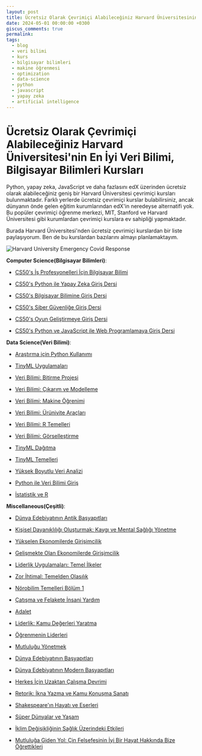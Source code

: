 ```yaml
---
layout: post
title: Ücretsiz Olarak Çevrimiçi Alabileceğiniz Harvard Üniversitesinin En İyi Veri Bilimi, Bilgisayar Bilimleri Kursları
date: 2024-05-01 00:00:00 +0300
giscus_comments: true
permalink: 
tags:
  - blog
  - veri bilimi
  - kurs
  - bilgisayar bilimleri
  - makine öğrenmesi
  - optimization
  - data-science
  - python
  - javascript
  - yapay zeka
  - artificial intelligence
---
```


# Ücretsiz Olarak Çevrimiçi Alabileceğiniz Harvard Üniversitesi'nin En İyi Veri Bilimi, Bilgisayar Bilimleri Kursları

Python, yapay zeka, JavaScript ve daha fazlasını edX üzerinden ücretsiz olarak alabileceğiniz geniş bir Harvard Üniversitesi çevrimiçi kursları bulunmaktadır. Farklı yerlerde ücretsiz çevrimiçi kurslar bulabilirsiniz, ancak dünyanın önde gelen eğitim kurumlarından edX'in neredeyse alternatifi yok. Bu popüler çevrimiçi öğrenme merkezi, MIT, Stanford ve Harvard Üniversitesi gibi kurumlardan çevrimiçi kurslara ev sahipliği yapmaktadır. 

Burada  Harvard Üniversitesi'nden ücretsiz çevrimiçi kurslardan bir liste paylaşıyorum. Ben de bu kurslardan bazılarını almayı planlamaktayım.

![Harvard University Emergency Covid Response](https://press.edx.org/hubfs/EDX%20HERO%20Harvard%20University%20Emergency%20Covid%20Response.png)

**Computer Science(Bilgisayar Bilimleri)**:

- [CS50's İş Profesyonelleri İçin Bilgisayar Bilimi](https://zdcs.link/NKgnX?pageview_type=Standard&template=article&module=content_body&element=offer&item=text-link&element_label=CS50%27nin%20İş%20Profesyonelleri%20İçin%20Bilgisayar%20Bilimi&object_type=article&object_uuid=01ANpZQ1Xgc0kaSXlM3cRpy&short_url=NKgnX&u=https%3A%2F%2Fmashable.com%2Farticle%2Ffree-harvard-courses-january "(yeni pencerede açılır)")

- [CS50's Python ile Yapay Zeka Giriş Dersi](https://zdcs.link/0b7EE?pageview_type=Standard&template=article&module=content_body&element=offer&item=text-link&element_label=CS50%27nin%20Python%20ile%20Yapay%20Zeka%20Giriş%20Dersi&object_type=article&object_uuid=01ANpZQ1Xgc0kaSXlM3cRpy&short_url=0b7EE&u=https%3A%2F%2Fmashable.com%2Farticle%2Ffree-harvard-courses-january "(yeni pencerede açılır)")

- [CS50's Bilgisayar Bilimine Giriş Dersi](https://zdcs.link/RG7q4?pageview_type=Standard&template=article&module=content_body&element=offer&item=text-link&element_label=CS50%27nin%20Bilgisayar%20Bilimine%20Giriş%20Dersi&object_type=article&object_uuid=01ANpZQ1Xgc0kaSXlM3cRpy&short_url=RG7q4&u=https%3A%2F%2Fmashable.com%2Farticle%2Ffree-harvard-courses-january "(yeni pencerede açılır)")

- [CS50's Siber Güvenliğe Giriş Dersi](https://zdcs.link/3yAB2?pageview_type=Standard&template=article&module=content_body&element=offer&item=text-link&element_label=CS50%27nin%20Siber%20Güvenliğe%20Giriş%20Dersi&object_type=article&object_uuid=01ANpZQ1Xgc0kaSXlM3cRpy&short_url=3yAB2&u=https%3A%2F%2Fmashable.com%2Farticle%2Ffree-harvard-courses-january "(yeni pencerede açılır)")

- [CS50's Oyun Geliştirmeye Giriş Dersi](https://zdcs.link/1yZZA?pageview_type=Standard&template=article&module=content_body&element=offer&item=text-link&element_label=CS50%27nin%20Oyun%20Geliştirmeye%20Giriş%20Dersi&object_type=article&object_uuid=01ANpZQ1Xgc0kaSXlM3cRpy&short_url=1yZZA&u=https%3A%2F%2Fmashable.com%2Farticle%2Ffree-harvard-courses-january "(yeni pencerede açılır)")

- [CS50's Python ve JavaScript ile Web Programlamaya Giriş Dersi](https://zdcs.link/AO8A7?pageview_type=Standard&template=article&module=content_body&element=offer&item=text-link&element_label=CS50%27nin%20Python%20ve%20JavaScript%20ile%20Web%20Programlamaya%20Giriş%20Dersi&object_type=article&object_uuid=01ANpZQ1Xgc0kaSXlM3cRpy&short_url=AO8A7&u=https%3A%2F%2Fmashable.com%2Farticle%2Ffree-harvard-courses-january "(yeni pencerede açılır)")

**Data Science(Veri Bilimi)**:

- [Araştırma için Python Kullanımı](hhttps://zdcs.link/ml8yK?pageview_type=Standard&template=article&module=content_body&element=offer&item=text-link&element_label=Using%20Python%20for%20Research&object_type=article&object_uuid=01ANpZQ1Xgc0kaSXlM3cRpy&short_url=ml8yK&u=https%3A%2F%2Fmashable.com%2Farticle%2Ffree-harvard-courses-january)

- [TinyML Uygulamaları](https://zdcs.link/BJgyV?pageview_type=Standard&template=article&module=content_body&element=offer&item=text-link&element_label=TinyML%20Uygulamaları&object_type=article&object_uuid=01ANpZQ1Xgc0kaSXlM3cRpy&short_url=BJgyV&u=https%3A%2F%2Fmashable.com%2Farticle%2Ffree-harvard-courses-january "(yeni pencerede açılır)")

- [Veri Bilimi: Bitirme Projesi](https://zdcs.link/5OBGO?pageview_type=Standard&template=article&module=content_body&element=offer&item=text-link&element_label=Veri%20Bilimi%3A%20Bitirme%20Projesi&object_type=article&object_uuid=01ANpZQ1Xgc0kaSXlM3cRpy&short_url=5OBGO&u=https%3A%2F%2Fmashable.com%2Farticle%2Ffree-harvard-courses-january "(yeni pencerede açılır)")

- [Veri Bilimi: Çıkarım ve Modelleme](https://zdcs.link/jd2d1?pageview_type=Standard&template=article&module=content_body&element=offer&item=text-link&element_label=Veri%20Bilimi%3A%20Çıkarım%20ve%20Modelleme&object_type=article&object_uuid=01ANpZQ1Xgc0kaSXlM3cRpy&short_url=jd2d1&u=https%3A%2F%2Fmashable.com%2Farticle%2Ffree-harvard-courses-january "(yeni pencerede açılır)")

- [Veri Bilimi: Makine Öğrenimi](https://zdcs.link/rVJym?pageview_type=Standard&template=article&module=content_body&element=offer&item=text-link&element_label=Veri%20Bilimi%3A%20Makine%20Öğrenimi&object_type=article&object_uuid=01ANpZQ1Xgc0kaSXlM3cRpy&short_url=rVJym&u=https%3A%2F%2Fmashable.com%2Farticle%2Ffree-harvard-courses-january "(yeni pencerede açılır)")

- [Veri Bilimi: Ürünivite Araçları](https://zdcs.link/LXKK0?pageview_type=Standard&template=article&module=content_body&element=offer&item=text-link&element_label=Veri%20Bilimi%3A%20Ürünivite%20Araçları&object_type=article&object_uuid=01ANpZQ1Xgc0kaSXlM3cRpy&short_url=LXKK0&u=https%3A%2F%2Fmashable.com%2Farticle%2Ffree-harvard-courses-january "(yeni pencerede açılır)")

- [Veri Bilimi: R Temelleri](https://zdcs.link/WmY2x?pageview_type=Standard&template=article&module=content_body&element=offer&item=text-link&element_label=Veri%20Bilimi%3A%20R%20Temelleri&object_type=article&object_uuid=01ANpZQ1Xgc0kaSXlM3cRpy&short_url=WmY2x&u=https%3A%2F%2Fmashable.com%2Farticle%2Ffree-harvard-courses-january "(yeni pencerede açılır)")

- [Veri Bilimi: Görselleştirme](https://zdcs.link/dZkyZ?pageview_type=Standard&template=article&module=content_body&element=offer&item=text-link&element_label=Veri%20Bilimi%3A%20Görselleştirme&object_type=article&object_uuid=01ANpZQ1Xgc0kaSXlM3cRpy&short_url=dZkyZ&u=https%3A%2F%2Fmashable.com%2Farticle%2Ffree-harvard-courses-january "(yeni pencerede açılır)")

- [TinyML Dağıtma](https://zdcs.link/LvZdo?pageview_type=Standard&template=article&module=content_body&element=offer&item=text-link&element_label=TinyML%20Dağıtma&object_type=article&object_uuid=01ANpZQ1Xgc0kaSXlM3cRpy&short_url=LvZdo&u=https%3A%2F%2Fmashable.com%2Farticle%2Ffree-harvard-courses-january "(yeni pencerede açılır)")

- [TinyML Temelleri](https://zdcs.link/dLbDx?pageview_type=Standard&template=article&module=content_body&element=offer&item=text-link&element_label=TinyML%20Temelleri&object_type=article&object_uuid=01ANpZQ1Xgc0kaSXlM3cRpy&short_url=dLbDx&u=https%3A%2F%2Fmashable.com%2Farticle%2Ffree-harvard-courses-january) 

- [Yüksek Boyutlu Veri Analizi](https://zdcs.link/0JZk5?pageview_type=Standard&template=article&module=content_body&element=offer&item=text-link&element_label=Yüksek%20Boyutlu%20Veri%20Analizi&object_type=article&object_uuid=01ANpZQ1Xgc0kaSXlM3cRpy&short_url=0JZk5&u=https%3A%2F%2Fmashable.com%2Farticle%2Ffree-harvard-courses-january)

- [Python ile Veri Bilimi Giriş](https://zdcs.link/ovJy0?pageview_type=Standard&template=article&module=content_body&element=offer&item=text-link&element_label=Python%20ile%20Veri%20Bilimi%20Giriş&object_type=article&object_uuid=01ANpZQ1Xgc0kaSXlM3cRpy&short_url=ovJy0&u=https%3A%2F%2Fmashable.com%2Farticle%2Ffree-harvard-courses-january) 

- [İstatistik ve R](https://zdcs.link/NyJq2?pageview_type=Standard&template=article&module=content_body&element=offer&item=text-link&element_label=İstatistik%20ve%20R&object_type=article&object_uuid=01ANpZQ1Xgc0kaSXlM3cRpy&short_url=NyJq2&u=https%3A%2F%2Fmashable.com%2Farticle%2Ffree-harvard-courses-january) 

**Miscellaneous(Çeşitli)**:

- [Dünya Edebiyatının Antik Başyapıtları](https://zdcs.link/xRlRD?pageview_type=Standard&template=article&module=content_body&element=offer&item=text-link&element_label=Dünya%20Edebiyatının%20Antik%20Başyapıtları&object_type=article&object_uuid=01ANpZQ1Xgc0kaSXlM3cRpy&short_url=xRlRD&u=https%3A%2F%2Fmashable.com%2Farticle%2Ffree-harvard-courses-january "(yeni pencerede açılır)")

- [Kişisel Dayanıklılığı Oluşturmak: Kaygı ve Mental Sağlığı Yönetme](https://zdcs.link/7Lgpn?pageview_type=Standard&template=article&module=content_body&element=offer&item=text-link&element_label=Kişisel%20Dayanıklılığı%20Oluşturmak%3A%20Kaygı%20ve%20Mental%20Sağlığı%20Yönetme&object_type=article&object_uuid=01ANpZQ1Xgc0kaSXlM3cRpy&short_url=7Lgpn&u=https%3A%2F%2Fmashable.com%2Farticle%2Ffree-harvard-courses-january "(yeni pencerede açılır)")

- [Yükselen Ekonomilerde Girişimcilik](https://zdcs.link/RVPp1?pageview_type=Standard&template=article&module=content_body&element=offer&item=text-link&element_label=Yükselen%20Ekonomilerde%20Girişimcilik&object_type=article&object_uuid=01ANpZQ1Xgc0kaSXlM3cRpy&short_url=RVPp1&u=https%3A%2F%2Fmashable.com%2Farticle%2Ffree-harvard-courses-january "(yeni pencerede açılır)")

- [Gelişmekte Olan Ekonomilerde Girişimcilik](https://zdcs.link/RVPp1?pageview_type=Standard&template=article&module=content_body&element=offer&item=text-link&element_label=Entrepreneurship%20in%20Emerging%20Economies&object_type=article&object_uuid=01ANpZQ1Xgc0kaSXlM3cRpy&short_url=RVPp1&u=https%3A%2F%2Fmashable.com%2Farticle%2Ffree-harvard-courses-january)

- [Liderlik Uygulamaları: Temel İlkeler](https://zdcs.link/4PdqJ?pageview_type=Standard&template=article&module=content_body&element=offer&item=text-link&element_label=Liderlik%20Uygulamaları%3A%20Temel%20İlkeler&object_type=article&object_uuid=01ANpZQ1Xgc0kaSXlM3cRpy&short_url=4PdqJ&u=https%3A%2F%2Fmashable.com%2Farticle%2Ffree-harvard-courses-january) 

- [Zor İhtimal: Temelden Olasılık](https://zdcs.link/42dxA?pageview_type=Standard&template=article&module=content_body&element=offer&item=text-link&element_label=Zor%20İhtimal%3A%20Temelden%20Olasılık&object_type=article&object_uuid=01ANpZQ1Xgc0kaSXlM3cRpy&short_url=42dxA&u=https%3A%2F%2Fmashable.com%2Farticle%2Ffree-harvard-courses-january) 

- [Nörobilim Temelleri Bölüm 1](https://zdcs.link/wrgAA?pageview_type=Standard&template=article&module=content_body&element=offer&item=text-link&element_label=Nörobilim%20Temelleri%20Bölüm%201&object_type=article&object_uuid=01ANpZQ1Xgc0kaSXlM3cRpy&short_url=wrgAA&u=https%3A%2F%2Fmashable.com%2Farticle%2Ffree-harvard-courses-january)  

- [Çatışma ve Felakete İnsani Yardım](https://zdcs.link/A4PXb?pageview_type=Standard&template=article&module=content_body&element=offer&item=text-link&element_label=Çatışma%20ve%20Felakete%20İnsani%20Yardım&object_type=article&object_uuid=01ANpZQ1Xgc0kaSXlM3cRpy&short_url=A4PXb&u=https%3A%2F%2Fmashable.com%2Farticle%2Ffree-harvard-courses-january) 

- [Adalet](https://zdcs.link/bopoG?pageview_type=Standard&template=article&module=content_body&element=offer&item=text-link&element_label=Adalet&object_type=article&object_uuid=01ANpZQ1Xgc0kaSXlM3cRpy&short_url=bopoG&u=https%3A%2F%2Fmashable.com%2Farticle%2Ffree-harvard-courses-january) 

- [Liderlik: Kamu Değerleri Yaratma](https://zdcs.link/yNyyO?pageview_type=Standard&template=article&module=content_body&element=offer&item=text-link&element_label=Liderlik%3A%20Kamu%20Değerleri%20Yaratma&object_type=article&object_uuid=01ANpZQ1Xgc0kaSXlM3cRpy&short_url=yNyyO&u=https%3A%2F%2Fmashable.com%2Farticle%2Ffree-harvard-courses-january) 

- [Öğrenmenin Liderleri](https://zdcs.link/Y6mK4?pageview_type=Standard&template=article&module=content_body&element=offer&item=text-link&element_label=Öğrenmenin%20Liderleri&object_type=article&object_uuid=01ANpZQ1Xgc0kaSXlM3cRpy&short_url=Y6mK4&u=https%3A%2F%2Fmashable.com%2Farticle%2Ffree-harvard-courses-january) 

- [Mutluluğu Yönetmek](https://zdcs.link/edjjW?pageview_type=Standard&template=article&module=content_body&element=offer&item=text-link&element_label=Mutluluğu%20Yönetmek&object_type=article&object_uuid=01ANpZQ1Xgc0kaSXlM3cRpy&short_url=edjjW&u=https%3A%2F%2Fmashable.com%2Farticle%2Ffree-harvard-courses-january) 

- [Dünya Edebiyatının Başyapıtları](https://zdcs.link/Z4PpD?pageview_type=Standard&template=article&module=content_body&element=offer&item=text-link&element_label=Dünya%20Edebiyatının%20Başyapıtları&object_type=article&object_uuid=01ANpZQ1Xgc0kaSXlM3cRpy&short_url=Z4PpD&u=https%3A%2F%2Fmashable.com%2Farticle%2Ffree-harvard-courses-january) 

- [Dünya Edebiyatının Modern Başyapıtları](https://zdcs.link/1GJKn?pageview_type=Standard&template=article&module=content_body&element=offer&item=text-link&element_label=Dünya%20Edebiyatının%20Modern%20Başyapıtları&object_type=article&object_uuid=01ANpZQ1Xgc0kaSXlM3cRpy&short_url=1GJKn&u=https%3A%2F%2Fmashable.com%2Farticle%2Ffree-harvard-courses-january) 

- [Herkes İçin Uzaktan Çalışma Devrimi](https://zdcs.link/r0ljP?pageview_type=Standard&template=article&module=content_body&element=offer&item=text-link&element_label=Herkes%20İçin%20Uzaktan%20Çalışma%20Devrimi&object_type=article&object_uuid=01ANpZQ1Xgc0kaSXlM3cRpy&short_url=r0ljP&u=https%3A%2F%2Fmashable.com%2Farticle%2Ffree-harvard-courses-january) 

- [Retorik: İkna Yazma ve Kamu Konuşma Sanatı](https://zdcs.link/1qZZx?pageview_type=Standard&template=article&module=content_body&element=offer&item=text-link&element_label=Retorik%3A%20İkna%20Yazma%20ve%20Kamu%20Konuşma%20Sanatı&object_type=article&object_uuid=01ANpZQ1Xgc0kaSXlM3cRpy&short_url=1qZZx&u=https%3A%2F%2Fmashable.com%2Farticle%2Ffree-harvard-courses-january) 

- [Shakespeare'ın Hayatı ve Eserleri](https://zdcs.link/Jy1ne?pageview_type=Standard&template=article&module=content_body&element=offer&item=text-link&element_label=Shakespeare%27s%20Hayatı%20ve%20Eserleri&object_type=article&object_uuid=01ANpZQ1Xgc0kaSXlM3cRpy&short_url=Jy1ne&u=https%3A%2F%2Fmashable.com%2Farticle%2Ffree-harvard-courses-january) 

- [Süper Dünyalar ve Yaşam](https://zdcs.link/D0PRR?pageview_type=Standard&template=article&module=content_body&element=offer&item=text-link&element_label=Süper-Dünyalar%20ve%20Yaşam&object_type=article&object_uuid=01ANpZQ1Xgc0kaSXlM3cRpy&short_url=D0PRR&u=https%3A%2F%2Fmashable.com%2Farticle%2Ffree-harvard-courses-january) 

- [İklim Değişikliğinin Sağlık Üzerindeki Etkileri](https://zdcs.link/NyPbX?pageview_type=Standard&template=article&module=content_body&element=offer&item=text-link&element_label=İklim%20Değişikliğinin%20Sağlık%20Üzerindeki%20Etkileri&object_type=article&object_uuid=01ANpZQ1Xgc0kaSXlM3cRpy&short_url=NyPbX&u=https%3A%2F%2Fmashable.com%2Farticle%2Ffree-harvard-courses-january) 

- [Mutluluğa Giden Yol: Çin Felsefesinin İyi Bir Hayat Hakkında Bize Öğrettikleri](https://zdcs.link/oPmpb?pageview_type=Standard&template=article&module=content_body&element=offer&item=text-link&element_label=Mutluluğa%20Giden%20Yol%3A%20Çin%20Felsefesinin%20İyi%20Bir%20Hayat%20Hakkında%20Bize%20Öğrettikleri&object_type=article&object_uuid=01ANpZQ1Xgc0kaSXlM3cRpy&short_url=oPmpb&u=https%3A%2F%2Fmashable.com%2Farticle%2Ffree-harvard-courses-january)